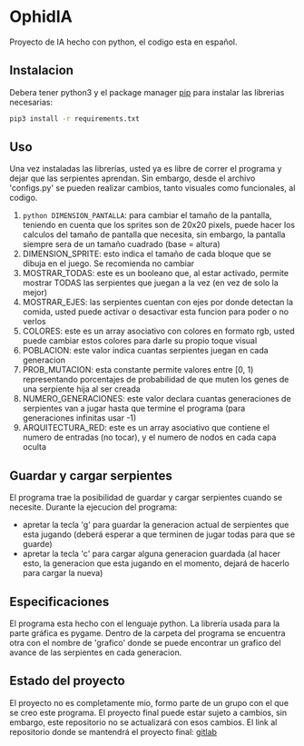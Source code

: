 # OphidIA

Proyecto de IA hecho con python, el codigo esta en español.

## Instalacion

Debera tener python3 y el package manager [pip](https://pip.pypa.io/en/stable/) para instalar las librerias necesarias:
```bash
pip3 install -r requirements.txt
```

## Uso

Una vez instaladas las librerías, usted ya es libre de correr el programa y dejar que las serpientes aprendan.
Sin embargo, desde el archivo 'configs.py' se pueden realizar cambios, tanto visuales como funcionales, al codigo.
1. ```python DIMENSION_PANTALLA```: para cambiar el tamaño de la pantalla, teniendo en cuenta que los sprites son de 20x20 pixels, puede hacer los calculos del tamaño de pantalla que necesita, sin embargo, la pantalla siempre sera de un tamaño cuadrado (base = altura)
2. DIMENSION_SPRITE: esto indica el tamaño de cada bloque que se dibuja en el juego. Se recomienda no cambiar
3. MOSTRAR_TODAS: este es un booleano que, al estar activado, permite mostrar TODAS las serpientes que juegan a la vez (en vez de solo la mejor)
4. MOSTRAR_EJES: las serpientes cuentan con ejes por donde detectan la comida, usted puede activar o desactivar esta funcion para poder o no verlos
5. COLORES: este es un array asociativo con colores en formato rgb, usted puede cambiar estos colores para darle su propio toque visual
6. POBLACION: este valor indica cuantas serpientes juegan en cada generacion
7. PROB_MUTACION: esta constante permite valores entre [0, 1) representando porcentajes de probabilidad de que muten los genes de una serpiente hija al ser creada
8. NUMERO_GENERACIONES: este valor declara cuantas generaciones de serpientes van a jugar hasta que termine el programa (para generaciones infinitas usar -1)
9. ARQUITECTURA_RED: este es un array asociativo que contiene el numero de entradas (no tocar), y el numero de nodos en cada capa oculta

## Guardar y cargar serpientes

El programa trae la posibilidad de guardar y cargar serpientes cuando se necesite.
Durante la ejecucion del programa:
- apretar la tecla 'g' para guardar la generacion actual de serpientes que esta jugando (deberá esperar a que terminen  de jugar todas para que se guarde)
- apretar la tecla 'c' para cargar alguna generacion guardada (al hacer esto, la generacion que esta jugando en el momento, dejará de hacerlo para cargar la nueva)

## Especificaciones

El programa esta hecho con el lenguaje python. La librería usada para la parte gráfica es pygame.
Dentro de la carpeta del programa se encuentra otra con el nombre de 'grafico' donde se puede encontrar un grafico del avance de las serpientes en cada generacion.

## Estado del proyecto

El proyecto no es completamente mio, formo parte de un grupo con el que se creo este programa. 
El proyecto final puede estar sujeto a cambios, sin embargo, este repositorio no se actualizará con esos cambios.
El link al repositorio donde se mantendrá el proyecto final: [gitlab](https://gitlab.com/pablo30/openroxy/-/tree/neural-network/OphidIA/SnakeGame)

